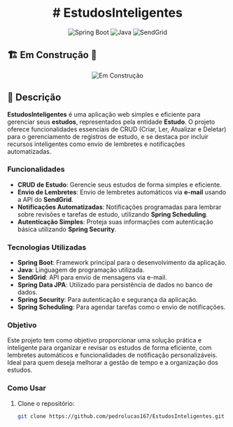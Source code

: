 <h1 align="center"> # EstudosInteligentes </h1>

<p align="center">
  <img src="https://img.shields.io/badge/Spring%20Boot-6DB33F?style=for-the-badge&logo=springboot&logoColor=white" alt="Spring Boot" />
  <img src="https://img.shields.io/badge/Java-007396?style=for-the-badge&logo=java&logoColor=white" alt="Java" />
  <img src="https://img.shields.io/badge/SendGrid-00B2A9?style=for-the-badge&logo=sendgrid&logoColor=white" alt="SendGrid" />
</p>

## 🏗️ Em Construção 🚧

<p align="center">
  <img src="https://media.giphy.com/media/3o6Ztqcb3RSL4UMFOA/giphy.gif" alt="Em Construção" />
</p>

## 📝 Descrição

**EstudosInteligentes** é uma aplicação web simples e eficiente para gerenciar seus **estudos**, representados pela entidade **Estudo**. O projeto oferece funcionalidades essenciais de CRUD (Criar, Ler, Atualizar e Deletar) para o gerenciamento de registros de estudo, e se destaca por incluir recursos inteligentes como envio de lembretes e notificações automatizadas.

### Funcionalidades

- **CRUD de Estudo**: Gerencie seus estudos de forma simples e eficiente.
- **Envio de Lembretes**: Envio de lembretes automáticos via **e-mail** usando a API do **SendGrid**.
- **Notificações Automatizadas**: Notificações programadas para lembrar sobre revisões e tarefas de estudo, utilizando **Spring Scheduling**.
- **Autenticação Simples**: Proteja suas informações com autenticação básica utilizando **Spring Security**.

### Tecnologias Utilizadas

- **Spring Boot**: Framework principal para o desenvolvimento da aplicação.
- **Java**: Linguagem de programação utilizada.
- **SendGrid**: API para envio de mensagens via e-mail.
- **Spring Data JPA**: Utilizado para persistência de dados no banco de dados.
- **Spring Security**: Para autenticação e segurança da aplicação.
- **Spring Scheduling**: Para agendar tarefas como o envio de notificações.

### Objetivo

Este projeto tem como objetivo proporcionar uma solução prática e inteligente para organizar e revisar os estudos de forma eficiente, com lembretes automáticos e funcionalidades de notificação personalizáveis. Ideal para quem deseja melhorar a gestão de tempo e a organização dos estudos.

### Como Usar

1. Clone o repositório:
   ```bash
   git clone https://github.com/pedrolucas167/EstudosInteligentes.git
